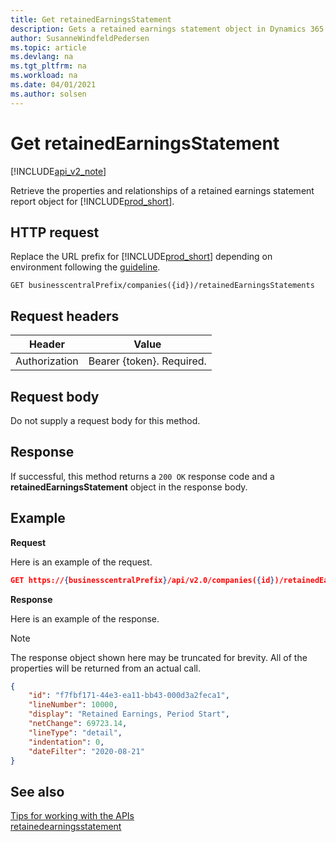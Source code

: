 ```yaml
---
title: Get retainedEarningsStatement  
description: Gets a retained earnings statement object in Dynamics 365 Business Central.
author: SusanneWindfeldPedersen
ms.topic: article
ms.devlang: na
ms.tgt_pltfrm: na
ms.workload: na
ms.date: 04/01/2021
ms.author: solsen
---
```


# Get retainedEarningsStatement

[!INCLUDE[api_v2_note](../../../includes/api_v2_note.md)]

Retrieve the properties and relationships of a retained earnings statement report object for [!INCLUDE[prod_short](../../../includes/prod_short.md)].

## HTTP request
Replace the URL prefix for [!INCLUDE[prod_short](../../../includes/prod_short.md)] depending on environment following the [guideline](../../v2.0/endpoints-apis-for-dynamics.md).
```
GET businesscentralPrefix/companies({id})/retainedEarningsStatements
```

## Request headers

|Header         |Value                     |
|---------------|--------------------------|
|Authorization  |Bearer {token}. Required. |

## Request body
Do not supply a request body for this method.

## Response
If successful, this method returns a ```200 OK``` response code and a **retainedEarningsStatement** object in the response body.

## Example

**Request**

Here is an example of the request.
```json
GET https://{businesscentralPrefix}/api/v2.0/companies({id})/retainedEarningsStatements?$orderby=lineNumber&$filter=dateFilter ge 2019-01-01 and dateFilter le 2020-12-31
```

**Response**

Here is an example of the response. 

> [!NOTE]  
>   The response object shown here may be truncated for brevity. All of the properties will be returned from an actual call.

```json
{
    "id": "f7fbf171-44e3-ea11-bb43-000d3a2feca1",
    "lineNumber": 10000,
    "display": "Retained Earnings, Period Start",
    "netChange": 69723.14,
    "lineType": "detail",
    "indentation": 0,
    "dateFilter": "2020-08-21"
}
```

## See also
[Tips for working with the APIs](../../../developer/devenv-connect-apps-tips.md)    
[retainedearningsstatement](../resources/dynamics_retainedearningsstatement.md)    
